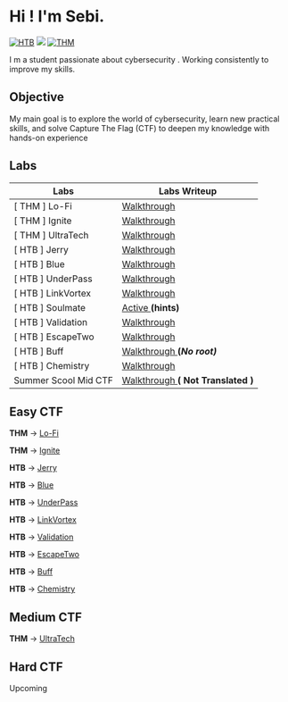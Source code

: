 # Hi ! I'm Sebi.
[![HTB](https://img.shields.io/badge/HTB-%23FF0000?style=for-the-badge&logo=hackthebox&logoColor=white)](https://app.hackthebox.com/users/1965214)
<a href="https://linkedin.com/in/stan-sebastian-undefined-89263b333/"><img src="https://img.shields.io/badge/-LinkedIn-0072b1?&style=for-the-badge&logo=linkedin&logoColor=white" /></a>
[![THM](https://img.shields.io/badge/THM-Blue?style=for-the-badge&logo=tryhackme&logoColor=white)](https://tryhackme.com/p/stansebastian215)

I m a student passionate about cybersecurity . Working consistently to improve my skills.

## Objective

My main goal is to explore the world of cybersecurity, learn new practical skills, and solve Capture The Flag (CTF) to deepen my knowledge with hands-on experience

## Labs

| Labs                                         | Labs Writeup          |
|-----------------------------------------------|----------------------------|
| [ THM ] Lo-Fi          | <a href="https://github.com/Seby26Dev/-THM-Lo-Fi"> Walkthrough </a>|
| [ THM ] Ignite           |<a href="https://github.com/Seby26Dev/-THM-Ignite"> Walkthrough </a>|
| [ THM ] UltraTech         | <a href="https://github.com/Seby26Dev/-THM-UltraTech"> Walkthrough </a>|
| [ HTB ] Jerry           | <a href="https://github.com/Seby26Dev/-HTB-Jerry"> Walkthrough </a>|
| [ HTB ] Blue             | <a href="https://github.com/Seby26Dev/-HTB-Blue/"> Walkthrough </a>|
| [ HTB ] UnderPass           | <a href="https://github.com/Seby26Dev/-HTB-UnderPass"> Walkthrough </a>|
| [ HTB ] LinkVortex           | <a href="https://github.com/Seby26Dev/-HTB-LinkVortex"> Walkthrough </a>|
| [ HTB ] Soulmate         | <a href="https://github.com/Seby26Dev/-HTB-Soulmate/"> Active  </a> __(hints)__|
| [ HTB ] Validation         | <a href="https://github.com/Seby26Dev/-HTB-Validation/"> Walkthrough <a> |
| [ HTB ] EscapeTwo      | <a href="https://github.com/Seby26Dev/-HTB-EscapeTwo/" > Walkthrough <a> |
| [ HTB ] Buff            | <a href="https://github.com/Seby26Dev/-HTB-Buff" >  Walkthrough <a> __(_No root)___ |
| [ HTB ] Chemistry       | <a href="https://github.com/Seby26Dev/-HTB-Chemistry" >  Walkthrough <a> |
| Summer Scool Mid CTF | <a href="https://github.com/Seby26Dev/SSSV12/tree/main"> Walkthrough </a>  __( Not Translated )__


## Easy CTF
 __THM__ ->  <a href="https://github.com/Seby26Dev/-THM-Lo-Fi"> Lo-Fi </a>
 
__THM__ ->  <a href="https://github.com/Seby26Dev/-THM-Ignite"> Ignite </a>

__HTB__ ->   <a href="https://github.com/Seby26Dev/-HTB-Jerry"> Jerry </a>

__HTB__ ->  <a href="https://github.com/Seby26Dev/-HTB-Blue/"> Blue </a>

__HTB__ -> <a href="https://github.com/Seby26Dev/-HTB-UnderPass"> UnderPass </a>

__HTB__ -> <a href="https://github.com/Seby26Dev/-HTB-LinkVortex"> LinkVortex </a>

__HTB__ ->  <a href="https://github.com/Seby26Dev/-HTB-Validation/"> Validation <a>

__HTB__ -> <a href="https://github.com/Seby26Dev/-HTB-EscapeTwo/" > EscapeTwo <a>

__HTB__ ->  <a href="https://github.com/Seby26Dev/-HTB-Buff" > Buff <a> 

__HTB__ -> <a href="https://github.com/Seby26Dev/-HTB-Chemistry" > Chemistry <a> 
## Medium CTF

__THM__ ->  <a href="https://github.com/Seby26Dev/-THM-UltraTech"> UltraTech </a>

## Hard CTF
 Upcoming
